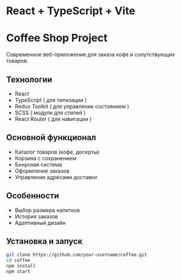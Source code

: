 # React + TypeScript + Vite

# Coffee Shop Project

Современное веб-приложение для заказа кофе и сопутствующих товаров.

## Технологии

- React
- TypeScript ( для типизации )
- Redux Toolkit ( для управление состоянием )
- SCSS ( модули для стилей )
- React Router ( для навигации )

## Основной функционал

- Каталог товаров (кофе, десерты)
- Корзина с сохранением
- Бонусная система
- Оформление заказов
- Управление адресами доставки

## Особенности

- Выбор размера напитков
- История заказов
- Адаптивный дизайн

## Установка и запуск

```bash
git clone https://github.com/your-username/coffee.git
cd coffee
npm install
npm start
